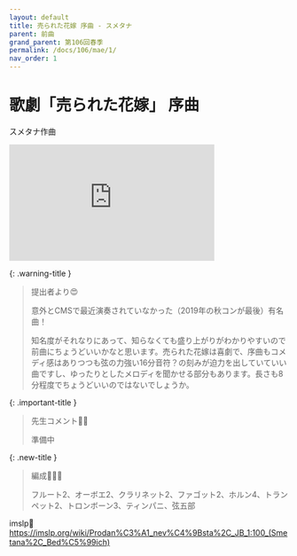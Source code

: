 ```yaml
---
layout: default
title: 売られた花嫁 序曲 - スメタナ
parent: 前曲
grand_parent: 第106回春季
permalink: /docs/106/mae/1/
nav_order: 1
---
```


# 歌劇「売られた花嫁」 序曲

スメタナ作曲

<iframe width="370" height="210" src="https://www.youtube.com/embed/1HbwXviU35E?si=PLmO_Eoxsv40qFbr" title="YouTube video player" frameborder="0" allow="accelerometer; autoplay; clipboard-write; encrypted-media; gyroscope; picture-in-picture; web-share" referrerpolicy="strict-origin-when-cross-origin" allowfullscreen></iframe>


{: .warning-title }
> 提出者より😍
> 
> 意外とCMSで最近演奏されていなかった（2019年の秋コンが最後）有名曲！
>
> 知名度がそれなりにあって、知らなくても盛り上がりがわかりやすいので前曲にちょうどいいかなと思います。売られた花嫁は喜劇で、序曲もコメディ感はありつつも弦の力強い16分音符？の刻みが迫力を出していていい曲ですし、ゆったりとしたメロディを聞かせる部分もあります。長さも8分程度でちょうどいいのではないでしょうか。

{: .important-title }
> 先生コメント🤵‍♂️
>
> 準備中

{: .new-title }
> 編成🎻🎺🥁
>
> フルート2、オーボエ2、クラリネット2、ファゴット2、ホルン4、トランペット2、トロンボーン3、ティンパニ、弦五部

imslp🎼
<a href="https://imslp.org/wiki/Prodan%C3%A1_nev%C4%9Bsta%2C_JB_1:100_(Smetana%2C_Bed%C5%99ich)">https://imslp.org/wiki/Prodan%C3%A1_nev%C4%9Bsta%2C_JB_1:100_(Smetana%2C_Bed%C5%99ich)</a>

